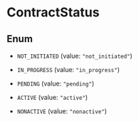 

# ContractStatus

## Enum


* `NOT_INITIATED` (value: `"not_initiated"`)

* `IN_PROGRESS` (value: `"in_progress"`)

* `PENDING` (value: `"pending"`)

* `ACTIVE` (value: `"active"`)

* `NONACTIVE` (value: `"nonactive"`)



